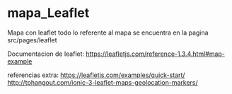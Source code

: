 # mapa_Leaflet

Mapa con leaflet 
todo lo referente al mapa se encuentra en la pagina src/pages/leaflet

Documentacion de leaflet:
https://leafletjs.com/reference-1.3.4.html#map-example

referencias extra:
https://leafletjs.com/examples/quick-start/
http://tphangout.com/ionic-3-leaflet-maps-geolocation-markers/
